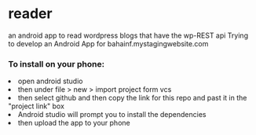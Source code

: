# reader
an android app to read wordpress blogs that have the wp-REST api
Trying to develop an Android App for bahainf.mystagingwebsite.com

<h3>To install on your phone:</h3>
<li>
open android studio
</li>
<li>
then under file > new > import project form vcs 
</li>
<li>
then select github and then copy the link for this repo and past it in the "project link" box
</li>
<li>
 Android studio will prompt you to install the dependencies 
</li>
<li>
then upload the app to your phone
</li>
